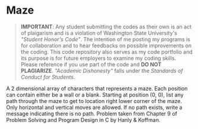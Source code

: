 Maze
=====

> **IMPORTANT**: Any student submitting the codes as their own is an act of plaigarism and 
is a violation of Washington State University's *"Student Honor's Code"*. The 
intention of me posting my programs is for collaboration and to hear 
feedbacks on possible improvements on the coding. This code repository also serves as my code 
portfolio and its purpose is for future employers to examine my coding skills. Please reference 
if you use part of the code and **DO NOT PLAGIARIZE**. *"Academic Dishonesty"* falls under 
the *Standards of Conduct for Students*.

A 2 dimensional array of characters that represents a maze. Each position can contain either be a wall or a blank. Starting at position (0, 0), list any path through the maze to get to location right lower corner of the maze. Only horizontal and vertical moves are allowed. If no path exists, write a message indicating there is no path. Problem taken from Chapter 9 of Problem Solving and Program Design in C by Hanly &amp; Koffman. 
